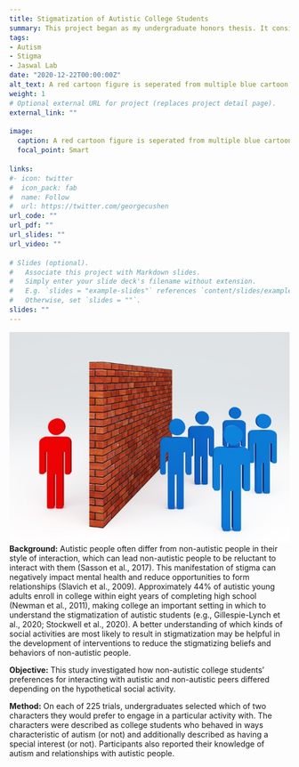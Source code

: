 ```yaml
---
title: Stigmatization of Autistic College Students
summary: This project began as my undergraduate honors thesis. It considers how non-autistic college students’ interest in interacting with peers is impacted by the peers’ social behavior and special interests. You can read the first paper from this study in my Publications section!
tags:
- Autism
- Stigma
- Jaswal Lab
date: "2020-12-22T00:00:00Z"
alt_text: A red cartoon figure is seperated from multiple blue cartoon figures by a brick wall.
weight: 1
# Optional external URL for project (replaces project detail page).
external_link: ""

image:
  caption: A red cartoon figure is seperated from multiple blue cartoon figures by a brick wall.
  focal_point: Smart

links:
#- icon: twitter
#  icon_pack: fab
#  name: Follow
#  url: https://twitter.com/georgecushen
url_code: ""
url_pdf: ""
url_slides: ""
url_video: ""

# Slides (optional).
#   Associate this project with Markdown slides.
#   Simply enter your slide deck's filename without extension.
#   E.g. `slides = "example-slides"` references `content/slides/example-slides.md`.
#   Otherwise, set `slides = ""`.
slides: ""
---
```

![A red cartoon figure is seperated from multiple blue cartoon figures by a brick wall.](projImage.jpg)
**Background:**
Autistic people often differ from non-autistic people in their style of interaction, which can lead non-autistic people to be reluctant to interact with them (Sasson et al., 2017). This manifestation of stigma can negatively impact mental health and reduce opportunities to form relationships (Slavich et al., 2009). Approximately 44% of autistic young adults enroll in college within eight years of completing high school (Newman et al., 2011), making college an important setting in which to understand the stigmatization of autistic students (e.g., Gillespie-Lynch et al., 2020; Stockwell et al., 2020). A better understanding of which kinds of social activities are most likely to result in stigmatization may be helpful in the development of interventions to reduce the stigmatizing beliefs and behaviors of non-autistic people.

**Objective:**
This study investigated how non-autistic college students’ preferences for interacting with autistic and non-autistic peers differed depending on the hypothetical social activity.

**Method:**
On each of 225 trials, undergraduates selected which of two characters they would prefer to engage in a particular activity with. The characters were described as college students who behaved in ways characteristic of autism (or not) and additionally described as having a special interest (or not). Participants also reported their knowledge of autism and relationships with autistic people. 